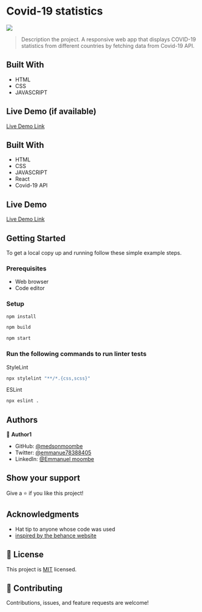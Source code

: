 # Covid-19 statistics
![](https://img.shields.io/badge/Microverse-blueviolet)






> Description the project.
> A responsive web app that displays COVID-19 statistics from different countries by fetching data from Covid-19 API.


## Built With

- HTML
- CSS
- JAVASCRIPT

## Live Demo (if available)
[Live Demo Link](https://medsonmoombe.github.io/todo-list/dist/index.html)



## Built With

- HTML
- CSS
- JAVASCRIPT
- React
- Covid-19 API

## Live Demo 
[Live Demo Link]()



## Getting Started


To get a local copy up and running follow these simple example steps.

### Prerequisites

- Web browser
- Code editor

### Setup


```bash
npm install
```

```bash
npm build
```

```bash
npm start
```

### Run the following commands to run linter tests


StyleLint
```bash
npx stylelint "**/*.{css,scss}"
```

ESLint
```bash
npx eslint .
```




## Authors

👤 **Author1**

- GitHub: [@medsonmoombe](https://github.com/medsonmoombe)
- Twitter: [@emmanue78388405](https://twitter.com/@emmanue78388405)
- LinkedIn: [@Emmanuel moombe](https://www.linkedin.com/in/emmanuel-moombe-821918230/)

## Show your support

Give a ⭐️ if you like this project!

## Acknowledgments

- Hat tip to anyone whose code was used
- [inspired by the behance website](https://www.behance.net/gallery/31579789/Ballhead-App-(Free-PSDs))

## 📝 License

This project is [MIT](https://github.com/medsonmoombe/news-website/blob/dev/LICENSE) licensed.

## 🤝 Contributing

Contributions, issues, and feature requests are welcome!